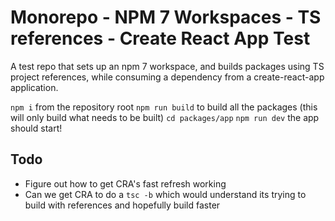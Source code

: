 # Monorepo - NPM 7 Workspaces - TS references - Create React App Test

A test repo that sets up an npm 7 workspace, and builds packages using TS project references, while consuming a dependency from a create-react-app application.

`npm i` from the repository root
`npm run build` to build all the packages (this will only build what needs to be built)
`cd packages/app`
`npm run dev` the app should start!

## Todo

- Figure out how to get CRA's fast refresh working
- Can we get CRA to do a `tsc -b` which would understand its trying to build with references and hopefully build faster
